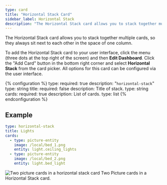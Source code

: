 ```yaml
---
type: card
title: "Horizontal Stack Card"
sidebar_label: Horizontal Stack
description: "The Horizontal Stack card allows you to stack together multiple cards, so they always sit next to each other in the space of one column."
---
```


The Horizontal Stack card allows you to stack together multiple cards, so they always sit next to each other in the space of one column.

To add the Horizontal Stack card to your user interface, click the menu (three dots at the top right of the screen) and then **Edit Dashboard**. Click the "Add Card" button in the bottom right corner and select **Horizontal Stack** from the card picker. All options for this card can be configured via the user interface.

{% configuration %}
type:
  required: true
  description: "`horizontal-stack`"
  type: string
title:
  required: false
  description: Title of stack.
  type: string
cards:
  required: true
  description: List of cards.
  type: list
{% endconfiguration %}

## Example

```yaml
type: horizontal-stack
title: Lights
cards:
  - type: picture-entity
    image: /local/bed_1.png
    entity: light.ceiling_lights
  - type: picture-entity
    image: /local/bed_2.png
    entity: light.bed_light
```

<p class='img'>
  <img src='/images/dashboards/lovelace_horizontal_stack.PNG' alt='Two picture cards in a horizontal stack card'>
  Two Picture cards in a Horizontal Stack card.
</p>

